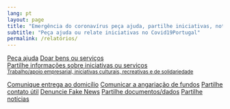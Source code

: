 ```yaml
---
lang: pt
layout: page
title: "Emergência do coronavírus peça ajuda, partilhe iniciativas, notícias, dados"
subtitle: "Peça ajuda ou relate iniciativas no Covid19Portugal"
permalink: /relatórios/
---
```


<div class="offset-md-1 col-md-10">
  <a class="btn btn-success btn-block btn-form" href="/relatorios/peca-ajuda">Peça ajuda</a>
  <a class="btn btn-success btn-block btn-form" href="/relatorios/doar-bens">Doar bens ou serviços
</a>

  <br>

  <a class="btn btn-outline-dark btn-block btn-form" href="/relatorios/iniciativas">
    Partilhe informações sobre iniciativas ou serviços<br>
    <small>Trabalho/apoio empresarial, iniciativas culturais, recreativas e de solidariedade</small>
  </a>

  <a class="btn btn-outline-dark btn-block btn-form " href="/relatorios/domicilio">Comunique entrega ao domicílio</a>
  <a class="btn btn-outline-dark btn-block btn-form " href="/relatorios/fundos">Comunicar a angariação de fundos</a>
  <a class="btn btn-outline-dark btn-block btn-form" href="/relatorios/contactos">Partilhe contato útil</a>
  <a class="btn btn-outline-dark btn-block btn-form" href="/relatorios/fake-news">Denuncie Fake News</a>
  <a class="btn btn-outline-dark btn-block btn-form" href="/relatorios/documentos">Partilhe documentos/dados</a>
  <a class="btn btn-outline-dark btn-block btn-form" href="/relatorios/noticias">Partilhe notícias</a>
</div>
